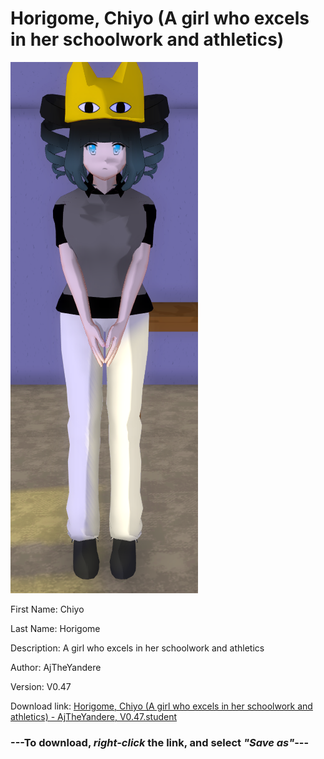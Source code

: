 # Horigome, Chiyo (A girl who excels in her schoolwork and athletics)

<img src = "https://raw.githubusercontent.com/Arbiter1223/Daigaku-Gurashi-Custom-Students/master/Students/Files/Horigome%2C%20Chiyo%20(A%20girl%20who%20excels%20in%20her%20schoolwork%20and%20athletics).png">

First Name: Chiyo

Last Name: Horigome

Description: A girl who excels in her schoolwork and athletics

Author: AjTheYandere

Version: V0.47

Download link: <a href="https://raw.githubusercontent.com/Arbiter1223/Daigaku-Gurashi-Custom-Students/master/Students/Files/Horigome%2C%20Chiyo%20(A%20girl%20who%20excels%20in%20her%20schoolwork%20and%20athletics)%20-%20AjTheYandere%2C%20V0.47.student">Horigome, Chiyo (A girl who excels in her schoolwork and athletics) - AjTheYandere, V0.47.student</a>

### ---**To download, _right-click_ the link, and select _"Save as"_**---
